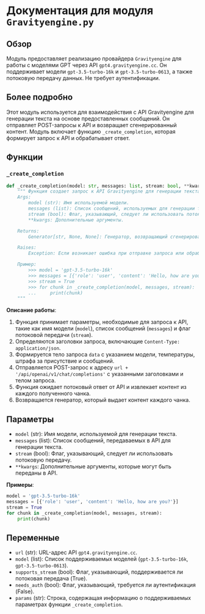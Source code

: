 # Документация для модуля `Gravityengine.py`

## Обзор

Модуль предоставляет реализацию провайдера `Gravityengine` для работы с моделями GPT через API `gpt4.gravityengine.cc`. Он поддерживает модели `gpt-3.5-turbo-16k` и `gpt-3.5-turbo-0613`, а также потоковую передачу данных. Не требует аутентификации.

## Более подробно

Этот модуль используется для взаимодействия с API Gravityengine для генерации текста на основе предоставленных сообщений. Он отправляет POST-запросы к API и возвращает сгенерированный контент. Модуль включает функцию `_create_completion`, которая формирует запрос к API и обрабатывает ответ.

## Функции

### `_create_completion`

```python
def _create_completion(model: str, messages: list, stream: bool, **kwargs):
    """ Функция создает запрос к API Gravityengine для генерации текста на основе предоставленных сообщений.
    Args:
        model (str): Имя используемой модели.
        messages (list): Список сообщений, используемых для генерации текста.
        stream (bool): Флаг, указывающий, следует ли использовать потоковую передачу.
        **kwargs: Дополнительные аргументы.

    Returns:
        Generator[str, None, None]: Генератор, возвращающий сгенерированный контент.

    Raises:
        Exception: Если возникает ошибка при отправке запроса или обработке ответа.

    Пример:
        >>> model = 'gpt-3.5-turbo-16k'
        >>> messages = [{'role': 'user', 'content': 'Hello, how are you?'}]
        >>> stream = True
        >>> for chunk in _create_completion(model, messages, stream):
        ...     print(chunk)
    """
```

**Описание работы**:

1.  Функция принимает параметры, необходимые для запроса к API, такие как имя модели (`model`), список сообщений (`messages`) и флаг потоковой передачи (`stream`).
2.  Определяются заголовки запроса, включающие `Content-Type: application/json`.
3.  Формируется тело запроса `data` с указанием модели, температуры, штрафа за присутствие и сообщений.
4.  Отправляется POST-запрос к адресу `url + '/api/openai/v1/chat/completions'` с указанными заголовками и телом запроса.
5.  Функция ожидает потоковый ответ от API и извлекает контент из каждого полученного чанка.
6.  Возвращается генератор, который выдает контент каждого чанка.

## Параметры

*   `model` (str): Имя модели, используемой для генерации текста.
*   `messages` (list): Список сообщений, передаваемых в API для генерации текста.
*   `stream` (bool): Флаг, указывающий, следует ли использовать потоковую передачу.
*   `**kwargs`: Дополнительные аргументы, которые могут быть переданы в API.

**Примеры**:

```python
model = 'gpt-3.5-turbo-16k'
messages = [{'role': 'user', 'content': 'Hello, how are you?'}]
stream = True
for chunk in _create_completion(model, messages, stream):
    print(chunk)
```

## Переменные

*   `url` (str): URL-адрес API `gpt4.gravityengine.cc`.
*   `model` (list): Список поддерживаемых моделей (`gpt-3.5-turbo-16k`, `gpt-3.5-turbo-0613`).
*   `supports_stream` (bool): Флаг, указывающий, поддерживается ли потоковая передача (True).
*   `needs_auth` (bool): Флаг, указывающий, требуется ли аутентификация (False).
*   `params` (str): Строка, содержащая информацию о поддерживаемых параметрах функции `_create_completion`.